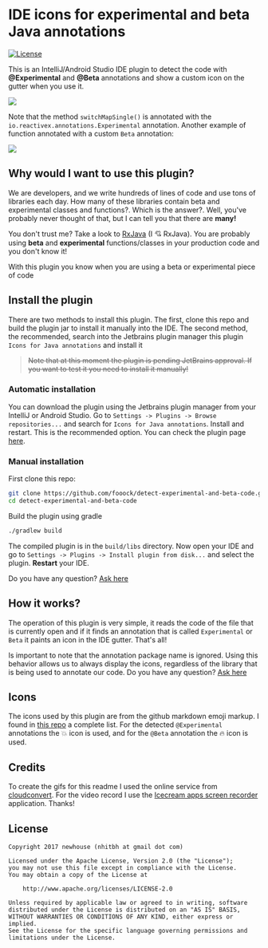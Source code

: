 # IDE icons for experimental and beta Java annotations
[![License](https://img.shields.io/badge/License-Apache%202.0-brightgreen.svg)](https://opensource.org/licenses/Apache-2.0)

This is an IntelliJ/Android Studio IDE plugin to detect the code with 
**@Experimental** and **@Beta** annotations and show a custom icon on the gutter
when you use it.

![](media/example_with_rxjava.gif)

Note that the method `switchMapSingle()` is annotated with the `io.reactivex.annotations.Experimental`
annotation. Another example of function annotated with a custom `Beta` annotation:

![](media/example_beta.gif)

## Why would I want to use this plugin?
We are developers, and we write hundreds of lines of code and use tons 
of libraries each day. How many of these libraries contain beta and 
experimental classes and functions?. Which is the answer?. 
Well, you've probably never thought of that, but I can tell you that there are **many!**

You don't trust me? Take a look to [RxJava](https://github.com/ReactiveX/RxJava) (I :cupid: RxJava). 
You are probably using **beta** and **experimental** functions/classes in your
production code and you don't know it! 

With this plugin you know when you are using a beta or experimental piece of 
code

## Install the plugin
There are two methods to install this plugin. The first, clone this repo and build the plugin 
jar to install it manually into the IDE. The second method, the recommended, search
into the Jetbrains plugin manager this plugin `Icons for Java annotations` and install it
> ~~Note that at this moment the plugin is pending JetBrains approval. If you want to
test it you need to install it manually!~~

### Automatic installation
You can download the plugin using the Jetbrains plugin manager from your IntelliJ or
Android Studio. Go to `Settings -> Plugins -> Browse repositories...` and search for 
`Icons for Java annotations`. Install and restart. This is the recommended option. You can check the plugin page
[here](https://plugins.jetbrains.com/plugin/10038-icons-for-java-annotations).

### Manual installation
First clone this repo:
```sh
git clone https://github.com/fooock/detect-experimental-and-beta-code.git
cd detect-experimental-and-beta-code
```
Build the plugin using gradle
```sh
./gradlew build
```
The compiled plugin is in the `build/libs` directory. Now open your IDE and go to `Settings -> Plugins -> Install plugin from disk...`
and select the plugin. **Restart** your IDE.

Do you have any question? [Ask here](https://github.com/fooock/detect-experimental-and-beta-code/issues)

## How it works?
The operation of this plugin is very simple, it reads the code of the file that is currently
open and if it finds an annotation that is called `Experimental` or `Beta` it paints an icon
in the IDE gutter. That's all!

Is important to note that the annotation package name is ignored. Using this behavior allows us to
always display the icons, regardless of the library that is being used to annotate our code. Do you 
have any question? [Ask here](https://github.com/fooock/detect-experimental-and-beta-code/issues)

## Icons
The icons used by this plugin are from the github markdown emoji markup. I 
found in [this repo](https://gist.github.com/rxaviers/7360908) a complete list.
For the detected `@Experimental` annotations the :boom: icon is used, and for
the `@Beta` annotation the :fire: icon is used.

## Credits
To create the gifs for this readme I used the online service from [cloudconvert](https://cloudconvert.com/webm-to-gif).
For the video record I use the [Icecream apps screen recorder](https://icecreamapps.com/Screen-Recorder/) application.
Thanks!

## License
```
Copyright 2017 newhouse (nhitbh at gmail dot com)

Licensed under the Apache License, Version 2.0 (the "License");
you may not use this file except in compliance with the License.
You may obtain a copy of the License at

    http://www.apache.org/licenses/LICENSE-2.0

Unless required by applicable law or agreed to in writing, software
distributed under the License is distributed on an "AS IS" BASIS,
WITHOUT WARRANTIES OR CONDITIONS OF ANY KIND, either express or implied.
See the License for the specific language governing permissions and
limitations under the License.
```